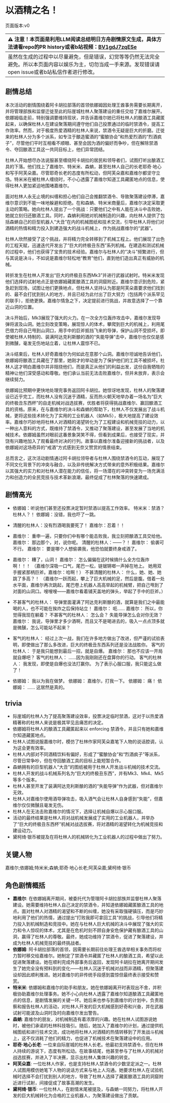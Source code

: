 # 以酒精之名！
页面版本:v0
 

| :warning: 注意！本页面是利用LLM阅读总结明日方舟剧情原文生成，具体方法请看repo的PR history或者b站视频：[BV1gdJ7zqESe](https://www.bilibili.com/video/BV1gdJ7zqESe/)         |
|:----------------------------|
| 虽然在生成的过程中以尽量避免，但是错误，幻觉等等仍然无法完全避免。所以本页面内容以娱乐为主，切勿当成一手来源。发现错误请open issue或者b站私信作者进行修改。|



## 剧情总结
本次活动的剧情围绕着阿卡胡拉部落的首领依娜姆因处理王酋事务需要长期离开，并将管理部族和监督迁徙至此的际崖城杜林人聚落建设的重任交给了嘉维尔展开。依娜姆临走前，特别强调要维持现状，并告诉嘉维尔她已将杜林人的酿酒工具藏匿起来，以确保杜林人在建设聚落期间遵守他们自己投票通过的临时禁酒令，提高工作效率。然而，对于极度热爱酒精的杜林人来说，禁酒令无疑是巨大的折磨。迁徙来的杜林人分为多个派系，如专注于酿造蜜酒的“蜜酿协会”和热爱烈酒的“烈酒疯子”，尽管他们平时互相看不顺眼、甚至会因为酒的偏好而争吵，但在解除禁酒令、夺回酿酒工具这一共同目标上，他们异常团结。

杜林人开始想尽办法说服甚至缠绕阿卡胡拉的居民和领导者们，试图打听出酿酒工具的下落。他们找上了嘉维尔、特米米、森蚺，甚至杜林人自己的长老耶奇·地心和写手阿芙朵嘉。尽管耶奇长老的态度有所松动，但阿芙朵嘉和嘉维尔都坚守立场。特米米在被杜林人缠绕时，不小心透露了嘉维尔知道工具藏匿地点的信息，使得杜林人更加紧迫地围堵嘉维尔。

面对杜林人永无止境的纠缠和担心他们自己会推翻禁酒令、导致聚落建设停滞，嘉维尔意识到不能一味地躲避和拒绝。在和森蚺、特米米商量后，嘉维尔决定采取更主动的策略。她向杜林人提出了一个挑战：只要他们之中有人能在决斗中击败她，她就立刻归还酿酒工具。同时，森蚺利用她对机械制造的兴趣，向杜林人提供了包括森蚺自己的巨型机器人“大丑”在内的机械图纸和技术交流，引导杜林人将他们对酒精的热情和精力投入到建造强大的战斗机械上，作为挑战嘉维尔的“武器”。

杜林人欣然接受了这个挑战，并将精力完全转移到了机械工程上。他们展现了出色的工程天赋，迅速迭代开发出了“巨大的终极丑东西”系列机械。在建造和测试机械的过程中，他们也获得了宝贵的技术经验。嘉维尔与杜林人的“决斗”频繁进行，但与其说是决斗，不如说是嘉维尔轻松地“教育”他们，直到他们造出真正有威胁的机械。

转折发生在杜林人开发出“巨大的终极丑东西Mk3”并进行武器试射时。特米米发现他们选择的试射地点正是依娜姆藏匿酿酒工具的洞窟附近。嘉维尔意识到危险，紧急赶到现场，试图让他们更换地点，但杜林人坚持认为那是阿芙朵嘉要求他们找到的、最不会打扰到别人的地方，并且已经为此付出了巨大努力（包括两个派系罕见的联手），拒绝更换。嘉维尔情急之下，决定提前进行挑战，并故意选择了一个靠近山洞的位置。

决斗开始后，Mk3展现了强大的火力。在一次全方位轰炸攻击中，嘉维尔发现导弹将波及山洞。她立刻改变策略，展现惊人的体术，攀爬到巨大的机械上，利用尾巴借力将自己甩到山洞口，用手中的巨斧抵挡飞来的导弹，保护山洞不受损坏。即使被杜林人特制的、装满阿达克利斯酿的酒的“失能导弹”击中，嘉维尔也仅仅是感到微醺，毫发无伤地站立着，让杜林人震惊不已。

决斗结束后，杜林人好奇嘉维尔为何如此在意那个山洞。嘉维尔坦诚地告诉他们，依娜姆将酿酒工具藏在了那里，她刚才的举动是为了保护他们的工具不被损坏。杜林人这才明白嘉维尔并非阻挠他们，而是真正从他们的利益出发，这份自我牺牲的精神让他们深受感动和尊敬。他们承认当前无法击败嘉维尔，但并未放弃，表示会继续努力。

依娜姆比预期中更快地处理完事务返回阿卡胡拉。她惊讶地发现，杜林人的聚落建设已近乎完工，而杜林人没有沉迷于酒精，反而热火朝天地举办着一场名为“巨大的终极丑东西杯”的自走机械对战选拔赛，优胜者将获得挑战嘉维尔、赢回酿酒工具的资格。原来，在与嘉维尔的决斗和森蚺的帮助下，杜林人不仅发展出了战斗机械，更将这些技术转化为了实用的工业机器人（如Mk5），极大地提高了建设效率。嘉维尔巧妙地将杜林人对酒精的渴望转化为了工程建设和机械竞技的动力，以一种出人意料的方式，既维持了禁酒令，又推动了聚落建设，甚至发展了当地的机械技术。依娜姆虽然对眼前这番景象哭笑不得，但看到成果后，也接受了现实，并饶有兴趣地加入了观看最终对决的行列。故事以嘉维尔准备迎接新的挑战者，以及依娜姆对这场奇异的“戒酒”方式感到无奈又赞赏的情景结束。

总而言之，这次活动剧情通过阿卡胡拉领导者与杜林人围绕禁酒令的互动，展现了不同文化背景下的冲突与融合，以及非传统解决方式带来的意外积极结果。嘉维尔以其强大的实力和对杜林人潜在能力的信任，将一场潜在的冲突转变为一场充满活力和创造力的全民竞技与技术革新浪潮，最终促成了杜林聚落的快速建成。
## 剧情高光
- 依娜姆：听说他们甚至还投票决定暂时禁酒以提高工作效率。
特米米：禁酒？杜林人？！
依娜姆：没错，我也吓了一跳。

- 清醒的杜林人：没有烈酒喝我要死了！
嘉维尔：忍着！！

- 嘉维尔： 重申一遍，只要你们中有哪个能击败我，我立刻把酿酒工具交给他。
嘉维尔： 那边那个，对，说你呢。
清醒的杜林人：——？！
嘉维尔： 偷袭可不行。
嘉维尔： 要是哪个人想偷袭我，他恐怕就要终身戒酒了。

- 嘉维尔： 糟了，山洞！
嘉维尔： 怎么偏偏在这时候搞什么全方位轰炸啊！！！
（嘉维尔深吸一口气，尾巴一松，链锯锵啷一声掉在地上。 她用双手握紧那柄巨斧。嘉维尔：哈啊！）
不甚清醒的杜林人： 什么，她、她、她跳了多高？！
（嘉维尔一跃而起，攀上了巨大机械的足，然后是腹。借着一处水平面，嘉维尔再次跳起，尾巴卷上机器人高高举起的机械臂，把自己甩到了对面的山洞口。嗖嗖嗖——嘉维尔看着铺天盖地的弹头，举起了手中的巨斧。）

- 不甚客气的杜林人： 导弹里面灌满了阿达克利斯酿的酒，就算是我们之中最能喝的人，也不可能在挨炸之后保持站立！
嘉维尔： 呃......
嘉维尔： 所以，你觉得我现在躺着？
不甚客气的杜林人： 怎么会？ 失能导弹怎么会对你无效？
嘉维尔： 我说，导弹里才多少酒啊，而且又不是喝进去的，吸入一点点顶多就是微醺，怎么可能站不起来？

- 客气的杜林人： 经过上次一战，我们在许多地方做出了改进，但严谨的试验表明，即使做出了那么多改进，巨大的终极丑东西系列还是没法战胜你。
客气的杜林人： 于是我只能想到最后一招，就是自爆。
嘉维尔： 那也不应该一开局就自爆吧？
客气的杜林人： ......因为我刚刚还在盘算你的行动。
客气的杜林人： 我发现，即使是自爆也没法打赢你。 为了表示心服口服，我只能这么做了！

- 依娜姆： 我以为我在做梦。
依娜姆： 嘉维尔，打我一下。
依娜姆： 痛！
依娜姆： ...... 这居然是真的。
## trivia
- 际崖城的杜林人为了提高聚落建设效率，投票决定临时禁酒，这对于以热爱酒精著称的杜林人来说是极其罕见且痛苦的决定。
- 依娜姆将杜林人的酿酒工具藏匿起来以 enforcing 禁酒令，并且只有她和嘉维尔知道藏匿地点。
- 杜林人试图说服嘉维尔时，模仿了杜林作家阿芙朵嘉笔下人物的说话腔调，认为这会更有效率。
- 杜林人内部对不同酒精饮料有偏好，形成了“蜜酿协会”和“烈酒疯子”等派系，尽管日常争吵，但在夺回酿酒工具的目标上能短暂合作。
- 森蚺拥有的巨型机器人“大丑”的图纸被用于杜林人开发战斗机械的技术交流。
- 杜林人开发的战斗机械系列名为“巨大的终极丑东西”，并有Mk3、Mk4、Mk5等多个版本。
- 杜林人甚至开发了装满阿达克利斯酿的酒的“失能导弹”作为武器，但对嘉维尔无效。
- 杜林人对嘉维尔使用酒导弹攻击，吸入酒气会让杜林人自身感到“失能”，但嘉维尔仅仅微醺且毫发无伤。
- 杜林人在无法击败嘉维尔的情况下，选择让机械自爆以示心服口服。
- 活动的最终结果是杜林人将对战机械发展成了实用的工业机器人，并举办了“巨大的终极丑东西杯”机械对战选拔赛，将对酒精的渴望转化为机械竞技和建设动力。
- 黛柯绮·银币被提及在将杜林人的机械转化为工业机器人的过程中做出了努力。
## 关键人物
嘉维尔;依娜姆;特米米;森蚺;耶奇·地心长老;阿芙朵嘉;黛柯绮·银币
## 角色剧情概括
-   **嘉维尔**: 在依娜姆离开期间，被委托代为管理阿卡胡拉部族并监督杜林人聚落建设。她需要维持杜林人自己决定的禁酒令，并知道依娜姆藏匿酿酒工具的地点。面对杜林人对酒精的渴望和不断的纠缠，她没有采取强硬镇压，而是巧妙地利用了他们的热情，通过提出“打败我即可拿回工具”的挑战，引导他们将精力投入到机械制造和竞技中。她在与杜林人巨大机械的决斗中展现了强大的实力和令人惊叹的体术，尤其是在危机时刻不顾自身安危保护藏有酿酒工具的山洞，赢得了杜林人的尊敬。最终，她成功维持了禁酒令，促进了聚落建设，并成为杜林人机械竞技的最终挑战者。
-   **依娜姆**: 阿卡胡拉部落的首领，因需要长期前往处理王酋选举相关事务而将权力暂时移交给嘉维尔。她制定了禁酒令并藏匿了杜林人的酿酒工具，希望以此促进聚落建设。她在顺利完成外部事务后返回，发现阿卡胡拉在她离开期间发生了她完全没有预料到的变化——杜林人沉迷于机械对战而非酒精，但聚落建设却因此顺利推进。她对嘉维尔的非传统手段感到震惊但最终表示接受和赞赏。
-   **特米米**: 依娜姆和嘉维尔的助手和朋友。她在依娜姆离开时表现出不舍，并积极协助嘉维尔处理事务。她不小心向杜林人透露了嘉维尔知道酿酒工具藏匿地点的信息，是剧情发展的关键一环。她后来也参与到嘉维尔的计划中，负责观察和报告杜林人的活动，对杜林人开发的巨大机械感到好奇和兴奋，并在武器试射可能波及山洞时及时向嘉维尔发出警告。
-   **森蚺**: 嘉维尔的朋友，对机械制造有着浓厚的兴趣。她在杜林人试图游说她时，被他们承诺的杜林科技吸引。随后，她加入了嘉维尔的计划，通过提供机械图纸和进行技术交流，成功地将杜林人对酒精的热情转移到了开发战斗机械上，这不仅消耗了他们的精力，也促进了机械技术在聚落建设中的应用。
-   **耶奇·地心长老**: 一位来自际崖城的杜林人长老。他最初支持禁酒令，但在杜林人持续的游说下，态度有所松动。在故事结尾，他甚至参与了杜林人的机械对战选拔赛，并进入了半决赛，显示出杜林人集体兴趣的转变。
-   **阿芙朵嘉**: 一位杜林人作家，也是支持杜林人禁酒令的少数坚定派之一。杜林人试图用模仿她笔下人物的说话方式来与地上人沟通。她要求杜林人在试验机械时选择不会打扰到别人的地方，导致了杜林人选择了藏匿酿酒工具的洞窟附近进行试射，间接促成了故事高潮的发生。
-   **黛柯绮·银币**: 一位杜林人，在剧情末尾被提及，与森蚺一同努力，将杜林人开发的巨大机械转化为合格的工业机器人，为聚落建设做出了贡献。